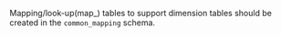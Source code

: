 Mapping/look-up(map\_) tables to support dimension tables should be created in the `common_mapping` schema.